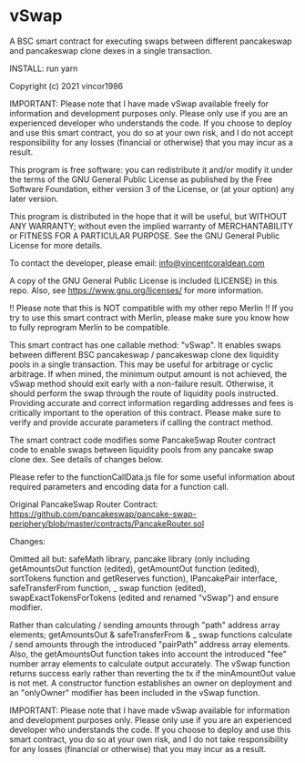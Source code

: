 # vSwap
A BSC smart contract for executing swaps between different pancakeswap and pancakeswap clone dexes in a single transaction.


INSTALL: run yarn


Copyright (c) 2021 vincor1986

IMPORTANT: Please note that I have made vSwap available freely for information and development purposes only. Please only use if you are an experienced developer who understands the code. If you choose to deploy and use this smart contract, you do so at your own risk, and I do not accept responsibility for any losses (financial or otherwise) that you may incur as a result.

This program is free software: you can redistribute it and/or modify it under the terms of the GNU General Public License as published by the Free Software Foundation, either version 3 of the License, or (at your option) any later version.

This program is distributed in the hope that it will be useful, but WITHOUT ANY WARRANTY; without even the implied warranty of MERCHANTABILITY or FITNESS FOR A PARTICULAR PURPOSE. See the GNU General Public License for more details.

To contact the developer, please email: info@vincentcoraldean.com

A copy of the GNU General Public License is included (LICENSE) in this repo. Also, see https://www.gnu.org/licenses/ for more information.

!! Please note that this is NOT compatible with my other repo Merlin !!
If you try to use this smart contract with Merlin, please make sure you know how to fully reprogram Merlin to be compatible.

This smart contract has one callable method: "vSwap". It enables swaps between different BSC pancakeswap / pancakeswap clone dex liquidity pools in a single transaction. 
This may be useful for arbitrage or cyclic arbitrage. If when mined, the minimum output amount is not achieved, the vSwap method should exit early with a non-failure result. Otherwise, it should perform the swap through the route of liquidity pools instructed. Providing accurate and correct information regarding addresses and fees is critically important to the operation of this contract. Please make sure to verify and provide accurate parameters if calling the contract method.

The smart contract code modifies some PancakeSwap Router contract code to enable swaps between liquidity pools from any pancake swap clone dex. See details of changes below.

Please refer to the functionCallData.js file for some useful information about required parameters and encoding data for a function call.


Original PancakeSwap Router Contract: https://github.com/pancakeswap/pancake-swap-periphery/blob/master/contracts/PancakeRouter.sol

Changes: 

Omitted all but: safeMath library, pancake library (only including getAmountsOut function (edited), getAmountOut function (edited), sortTokens function and getReserves function), IPancakePair interface, safeTransferFrom function, _ swap function (edited), swapExactTokensForTokens (edited and renamed "vSwap") and ensure modifier.

Rather than calculating / sending amounts through "path" address array elements; getAmountsOut & safeTransferFrom & _ swap functions calculate / send amounts through the introduced "pairPath" address array elements. Also, the getAmountsOut function takes into account the introduced "fee" number array elements to calculate output accurately. The vSwap function returns success early rather than reverting the tx if the minAmountOut value is not met. A constructor function establishes an owner on deployment and an "onlyOwner" modifier has been included in the vSwap function.

IMPORTANT: Please note that I have made vSwap available for information and development purposes only. Please only use if you are an experienced developer who understands the code. If you choose to deploy and use this smart contract, you do so at your own risk, and I do not take responsibility for any losses (financial or otherwise) that you may incur as a result.
